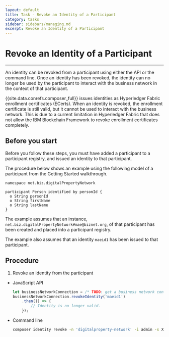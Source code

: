 ```yaml
---
layout: default
title: Task - Revoke an Identity of a Participant
category: tasks
sidebar: sidebars/managing.md
excerpt: Revoke an Identity of a Participant
---
```


# Revoke an Identity of a Participant

---

An identity can be revoked from a participant using either the API or the command line.
Once an identity has been revoked, the identity can no longer be used by the participant
to interact with the business network in the context of that participant.

{{site.data.conrefs.composer_full}} issues identities as Hyperledger Fabric enrollment
certificates (ECerts). When an identity is revoked, the enrollment certificate is
still valid, but it cannot be used to interact with the business network. This is
due to a current limitation in Hyperledger Fabric that does not allow the IBM
Blockchain Framework to revoke enrollment certificates completely.

## Before you start

Before you follow these steps, you must have added a participant to a participant
registry, and issued an identity to that participant.

The procedure below shows an example using the following model of a participant
from the Getting Started walkthrough.

```
namespace net.biz.digitalPropertyNetwork

participant Person identified by personId {
  o String personId
  o String firstName
  o String lastName
}
```

The example assumes that an instance, `net.biz.digitalPropertyNetwork#mae@biznet.org`,
of that participant has been created and placed into a participant registry.

The example also assumes that an identity `maeid1` has been issued to that participant.

## Procedure

1. Revoke an identity from the participant
  * JavaScript API

    ```javascript
    let businessNetworkConnection = /* TODO: get a business network connection */
    businessNetworkConnection.revokeIdentity('maeid1')
        .then(() => {
            // Identity is no longer valid.
        });
    ```

  * Command line

    ```bash
    composer identity revoke -n 'digitalproperty-network' -i admin -s Xurw3yU9zI0l -u maeid1
    ```
